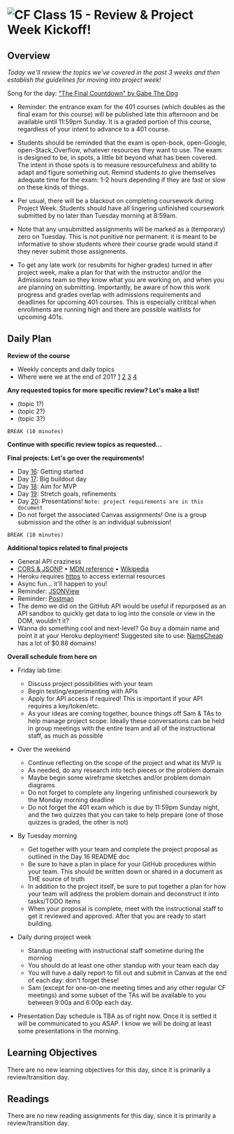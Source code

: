 ![CF](https://i.imgur.com/7v5ASc8.png)  Class 15 - Review & Project Week Kickoff!
=======
## Overview
<!-- Provide a general overview of the daily concepts and processes that will be covered in lectures and labs -->

*Today we'll review the topics we've covered in the past 3 weeks and then establish the guidelines for moving into project week!*

Song for the day: ["The Final Countdown" by Gabe The Dog](https://www.youtube.com/watch?v=Rn5vJ0dhxXs)

- Reminder: the entrance exam for the 401 courses (which doubles as the final exam for this course) will be published late this afternoon and be available until 11:59pm Sunday. It is a graded portion of this course, regardless of your intent to advance to a 401 course.

- Students should be reminded that the exam is open-book, open-Google, open-Stack_Overflow, whatever resources they want to use. The exam is designed to be, in spots, a little bit beyond what has been covered. The intent in those spots is to measure resourcefulness and ability to adapt and figure something out. Remind students to give themselves adequate time for the exam: 1-2 hours depending if they are fast or slow on these kinds of things.

- Per usual, there will be a blackout on completing coursework during Project Week. Students should have all lingering unfinished coursework submitted by no later than Tuesday morning at 8:59am.

- Note that any unsubmitted assignments will be marked as a (temporary) zero on Tuesday. This is not punitive nor permanent: it is meant to be informative to show students where their course grade would stand if they never submit those assignments.

- To get any late work (or resubmits for higher grades) turned in after project week, make a plan for that with the instructor and/or the Admissions team so they know what you are working on, and when you are planning on submitting. Importantly, be aware of how this work progress and grades overlap with admissions requirements and deadlines for upcoming 401 courses. This is especially crititcal when enrollments are running high and there are possible waitlists for upcoming 401s.


## Daily Plan

**Review of the course**

- Weekly concepts and daily topics
- Where were we at the end of 201? [1]() [2]() [3]() [4]()

**Any requested topics for more specific review? Let's make a list!**

- (topic 1?)
- (topic 2?)
- (topic 3?)

`BREAK (10 minutes)`

**Continue with specific review topics as requested...**

**Final projects: Let's go over the requirements!**

- Day [16](https://github.com/codefellows/seattle-301d17/blob/master/16-project-week-day-1/README.md): Getting started
- Day [17](https://github.com/codefellows/seattle-301d17/blob/master/17-project-week-day-2/README.md): Big buildout day
- Day [18](https://github.com/codefellows/seattle-301d17/blob/master/18-project-week-day-3/README.md): Aim for MVP
- Day [19](https://github.com/codefellows/seattle-301d17/blob/master/19-project-week-day-4/README.md): Stretch goals, refinements
- Day [20](https://github.com/codefellows/seattle-301d17/blob/master/19-project-week-day-4/README.md): Presentations! `Note: project requirements are in this document`
- Do not forget the associated Canvas assignments! One is a group submission and the other is an individual submission!

`BREAK (10 minutes)`

**Additional topics related to final projects**

- General API craziness
- [CORS & JSONP](https://dev.socrata.com/docs/cors-and-jsonp.html) • [MDN reference](https://developer.mozilla.org/en-US/docs/Web/HTTP/Access_control_CORS) • [Wikipedia](https://en.wikipedia.org/wiki/Cross-origin_resource_sharing)
- Heroku requires [https](https://en.wikipedia.org/wiki/HTTPS) to access external resources
- Async fun... it'll happen to you!
- Reminder: [JSONView](https://chrome.google.com/webstore/detail/jsonview/chklaanhfefbnpoihckbnefhakgolnmc?hl=en)
- Reminder: [Postman](https://www.getpostman.com/)
- The demo we did on the GitHub API would be useful if repurposed as an API sandbox to quickly get data to log into the console or view in the DOM, wouldn't it?
- Wanna do something cool and next-level? Go buy a domain name and point it at your Heroku deployment! Suggested site to use: [NameCheap](https://www.namecheap.com/) has a lot of $0.88 domains!

**Overall schedule from here on**

- Friday lab time:
	- Discuss project possibilities with your team
	- Begin testing/experimenting with APIs
	- Apply for API access if required! This is important if your API requires a key/token/etc.
	- As your ideas are coming together, bounce things off Sam & TAs to help manage project scope. Ideally these conversations can be held in group meetings with the entire team and all of the instructional staff, as much as possible

- Over the weekend
	- Continue reflecting on the scope of the project and what its MVP is
	- As needed, do any research into tech pieces or the problem domain
	- Maybe begin some wireframe sketches and/or problem domain diagrams
	- Do not forget to complete any lingering unfinished coursework by the Monday morning deadline
	- Do not forget the 401 exam which is due by 11:59pm Sunday night, and the two quizzes that you can take to help prepare (one of those quizzes is graded, the other is not)

- By Tuesday morning
	- Get together with your team and complete the project proposal as outlined in the Day 16 README doc
	- Be sure to have a plan in place for your GitHub procedures within your team. This should be written down or shared in a document as THE source of truth
	- In addition to the project itself, be sure to put together a plan for how your team will address the problem domain and deconstruct it into tasks/TODO items
	- When your proposal is complete, meet with the instructional staff to get it reviewed and approved. After that you are ready to start building.

- Daily during project week
	- Standup meeting with instructional staff sometime during the morning
	- You should do at least one other standup with your team each day
	- You will have a daily report to fill out and submit in Canvas at the end of each day: don't forget these!
	- Sam (except for one-on-one meeting times and any other regular CF meetings) and some subset of the TAs will be available to you between 9:00a and 6:00p each day.
- Presentation Day schedule is TBA as of right now. Once it is settled it will be communicated to you ASAP. I know we will be doing at least some presentations in the morning.

## Learning Objectives
<!--
ABCD:
  Audience: Program participants
  Behavior: Expected learning/behavior changes/results
  Condition:
    Circumstances that lead to change/result
    When change/result are expected to occur
  Degree: How much change occurs (%) for how many participants (#)
-->
There are no new learning objectives for this day, since it is primarily a review/transition day.

## Readings
<!-- List of readings required for this content; readings being completed by the start of this lecture -->
There are no new reading assignments for this day, since it is primarily a review/transition day.
